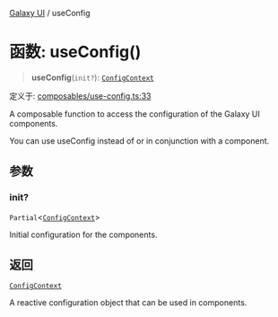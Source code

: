 [Galaxy UI](../index.md) / useConfig

# 函数: useConfig()

> **useConfig**(`init?`): [`ConfigContext`](../interfaces/ConfigContext.md)

定义于: [composables/use-config.ts:33](https://github.com/zhengxs2018/galaxy-vue/blob/18351a97cf2fa884bcabac6a998436dfdeb4a603/packages/galaxy-ui/src/composables/use-config.ts#L33)

A composable function to access the configuration of the Galaxy UI components.

You can use useConfig instead of or in conjunction with a <g-config-provider /> component.

## 参数

### init?

`Partial`\<[`ConfigContext`](../interfaces/ConfigContext.md)\>

Initial configuration for the components.

## 返回

[`ConfigContext`](../interfaces/ConfigContext.md)

A reactive configuration object that can be used in components.
